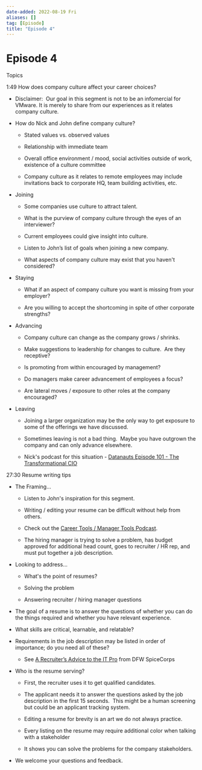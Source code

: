 ```yaml
---
date-added: 2022-08-19 Fri
aliases: []
tag: [Episode]
title: "Episode 4"
---
```


# Episode 4

Topics 

1:49 How does company culture affect your career choices? 

-   Disclaimer:  Our goal in this segment is not to be an infomercial for VMware. It is merely to share from our experiences as it relates company culture.  
    
-   How do Nick and John define company culture? 
    
    -   Stated values vs. observed values 
        
    -   Relationship with immediate team 
        
    -   Overall office environment / mood, social activities outside of work, existence of a culture committee 
        
    -   Company culture as it relates to remote employees may include invitations back to corporate HQ, team building activities, etc. 
        
-   Joining 
    
    -   Some companies use culture to attract talent. 
        
    -   What is the purview of company culture through the eyes of an interviewer? 
        
    -   Current employees could give insight into culture. 
        
    -   Listen to John’s list of goals when joining a new company. 
        
    -   What aspects of company culture may exist that you haven't considered? 
        
-   Staying 
    
    -   What if an aspect of company culture you want is missing from your employer?  
        
    -   Are you willing to accept the shortcoming in spite of other corporate strengths? 
        
-   Advancing 
    
    -   Company culture can change as the company grows / shrinks.  
        
    -   Make suggestions to leadership for changes to culture.  Are they receptive? 
        
    -   Is promoting from within encouraged by management? 
        
    -   Do managers make career advancement of employees a focus? 
        
    -   Are lateral moves / exposure to other roles at the company encouraged?  
        
-   Leaving 
    
    -   Joining a larger organization may be the only way to get exposure to some of the offerings we have discussed. 
        
    -   Sometimes leaving is not a bad thing.  Maybe you have outgrown the company and can only advance elsewhere. 
        
    -   Nick's podcast for this situation - [Datanauts Episode 101 - The Transformational CIO](http://packetpushers.net/podcast/podcasts/datanauts-101-the-business-side-of-it) 
        

27:30 Resume writing tips 

-   The Framing... 
    
    -   Listen to John's inspiration for this segment. 
        
    -   Writing / editing your resume can be difficult without help from others. 
        
    -   Check out the [Career Tools / Manager Tools Podcast](https://www.manager-tools.com/all-podcasts?field_content_domain_tid=5). 
        
    -   The hiring manager is trying to solve a problem, has budget approved for additional head count, goes to recruiter / HR rep, and must put together a job description. 
        
-   Looking to address... 
    
    -   What's the point of resumes? 
        
    -   Solving the problem 
        
    -   Answering recruiter / hiring manager questions 
        
-   The goal of a resume is to answer the questions of whether you can do the things required and whether you have relevant experience. 
    
-   What skills are critical, learnable, and relatable? 
    
-   Requirements in the job description may be listed in order of importance; do you need all of these? 
    
    -   See [A Recruiter’s Advice to the IT Pro](https://community.spiceworks.com/topic/2090834-dfw-spicecorps-11-16-2017-career-night) from DFW SpiceCorps 
        
-   Who is the resume serving? 
    
    -   First, the recruiter uses it to get qualified candidates. 
        
    -   The applicant needs it to answer the questions asked by the job description in the first 15 seconds.  This might be a human screening but could be an applicant tracking system. 
        
    -   Editing a resume for brevity is an art we do not always practice. 
        
    -   Every listing on the resume may require additional color when talking with a stakeholder 
        
    -   It shows you can solve the problems for the company stakeholders. 
        
-   We welcome your questions and feedback.
